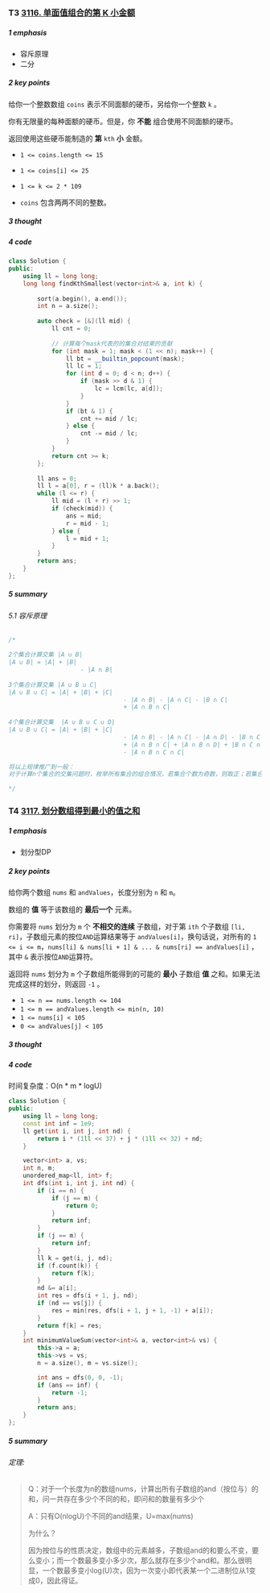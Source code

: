 ### T3 [3116. 单面值组合的第 K 小金额](https://leetcode.cn/problems/kth-smallest-amount-with-single-denomination-combination/)

##### 1 emphasis

* 容斥原理
* 二分



##### 2 key points

给你一个整数数组 `coins` 表示不同面额的硬币，另给你一个整数 `k` 。

你有无限量的每种面额的硬币。但是，你 **不能** 组合使用不同面额的硬币。

返回使用这些硬币能制造的 **第** `kth` **小** 金额。

- `1 <= coins.length <= 15`

- `1 <= coins[i] <= 25`

- `1 <= k <= 2 * 109`

- `coins` 包含两两不同的整数。

  

##### 3 thought



##### 4 code

```cpp
class Solution {
public:
    using ll = long long;
    long long findKthSmallest(vector<int>& a, int k) {
        
        sort(a.begin(), a.end());
        int n = a.size();
        
        auto check = [&](ll mid) {
            ll cnt = 0;
            
            // 计算每个mask代表的的集合对结果的贡献
            for (int mask = 1; mask < (1 << n); mask++) {
                ll bt = __builtin_popcount(mask);
                ll lc = 1;
                for (int d = 0; d < n; d++) {
                    if (mask >> d & 1) {
                        lc = lcm(lc, a[d]);
                    }
                }
                if (bt & 1) {
                    cnt += mid / lc;
                } else {
                    cnt -= mid / lc;
                }
            }
            return cnt >= k;
        };
        
        ll ans = 0;
        ll l = a[0], r = (ll)k * a.back();
        while (l <= r) {
            ll mid = (l + r) >> 1;
            if (check(mid)) {
                ans = mid;
                r = mid - 1;
            } else {
                l = mid + 1;
            }
        }
        return ans;
    }
};
```



##### 5 summary

###### 5.1 容斥原理

```cpp
/*

2个集合计算交集 |A ∪ B|
|A ∪ B| = |A| + |B| 
					- |A ∩ B|
					
3个集合计算交集 |A ∪ B ∪ C|
|A ∪ B ∪ C| = |A| + |B| + |C| 
								- |A ∩ B| - |A ∩ C| - |B ∩ C| 
								+ |A ∩ B ∩ C|			
                
4个集合计算交集  |A ∪ B ∪ C ∪ D|
|A ∪ B ∪ C| = |A| + |B| + |C| 
								- |A ∩ B| - |A ∩ C| - |A ∩ D| - |B ∩ C| - |B ∩ D| - |C ∩ D| 
								+ |A ∩ B ∩ C| + |A ∩ B ∩ D| + |B ∩ C ∩ D|
								- |A ∩ B ∩ C ∩ C|

将以上规律推广到一般：
对于计算n个集合的交集问题时，枚举所有集合的组合情况，若集合个数为奇数，则取正；若集合个数为偶数，则取负

*/
```



### T4 [3117. 划分数组得到最小的值之和](https://leetcode.cn/problems/minimum-sum-of-values-by-dividing-array/)

##### 1 emphasis

* 划分型DP

  

##### 2 key points

给你两个数组 `nums` 和 `andValues`，长度分别为 `n` 和 `m`。

数组的 **值** 等于该数组的 **最后一个** 元素。

你需要将 `nums` 划分为 `m` 个 **不相交的连续** 子数组，对于第 `ith` 个子数组 `[li, ri]`，子数组元素的按位`AND`运算结果等于 `andValues[i]`，换句话说，对所有的 `1 <= i <= m`，`nums[li] & nums[li + 1] & ... & nums[ri] == andValues[i]` ，其中 `&` 表示按位`AND`运算符。

返回将 `nums` 划分为 `m` 个子数组所能得到的可能的 **最小** 子数组 **值** 之和。如果无法完成这样的划分，则返回 `-1` 。

- `1 <= n == nums.length <= 104`
- `1 <= m == andValues.length <= min(n, 10)`
- `1 <= nums[i] < 105`
- `0 <= andValues[j] < 105`



##### 3 thought



##### 4 code

时间复杂度：O(n * m * logU)

```cpp
class Solution {
public:
    using ll = long long;
    const int inf = 1e9;
    ll get(int i, int j, int nd) {
        return i * (1ll << 37) + j * (1ll << 32) + nd;
    }

    vector<int> a, vs;
    int n, m;
    unordered_map<ll, int> f;
    int dfs(int i, int j, int nd) {
        if (i == n) {
            if (j == m) {
                return 0;
            }
            return inf;
        }
        if (j == m) {
            return inf;
        }
        ll k = get(i, j, nd);
        if (f.count(k)) {
            return f[k];
        }
        nd &= a[i];
        int res = dfs(i + 1, j, nd);
        if (nd == vs[j]) {
            res = min(res, dfs(i + 1, j + 1, -1) + a[i]);
        }
        return f[k] = res;
    }
    int minimumValueSum(vector<int>& a, vector<int>& vs) {
        this->a = a;
        this->vs = vs;
        n = a.size(), m = vs.size();

        int ans = dfs(0, 0, -1);
        if (ans == inf) {
            return -1;
        }
        return ans;
    }
};
```



##### 5 summary

###### 定理: 

> Q：对于一个长度为n的数组nums，计算出所有子数组的and（按位与）的和，问一共存在多少个不同的和，即问和的数量有多少个
>
> A：只有O(nlogU)个不同的and结果，U=max(nums)
>
> 为什么？
>
> 因为按位与的性质决定，数组中的元素越多，子数组and的和要么不变，要么变小；而一个数最多变小多少次，那么就存在多少个and和。那么很明显，一个数最多变小log(U)次，因为一次变小即代表某一个二进制位从1变成0，因此得证。



